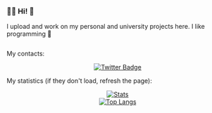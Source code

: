 ### 👨‍💻 Hi! 🤗

I upload and work on my personal and university projects here. I like programming 🥰

<div id="counter" align="center">
  <img src="https://komarev.com/ghpvc/?username=locuoco&style=flat-square&color=blue" alt=""/>
</div>

My contacts:
<div id="badges" align="center">
  <a href="https://www.instagram.com/locuoco">
    <img src="https://img.shields.io/badge/Instagram-lightblue?style=for-the-badge&logo=instagram&logoColor=white" alt="Twitter Badge"/>
  </a>
</div>

My statistics (if they don't load, refresh the page):
<div id="stats" align="center">
  <a href="https://github.com/anuraghazra/github-readme-stats">
    <img src="https://github-readme-stats-locuoco.vercel.app/api?username=locuoco&rank_icon=github&show_icons=True&theme=light" decoding="async" loading="lazy" alt="Stats"/>
  </a>
</div>
<div id="toplangs" align="center">
  <a href="https://github.com/anuraghazra/github-readme-stats">
    <img src="https://github-readme-stats-locuoco.vercel.app/api/top-langs/?username=locuoco&layout=compact&theme=vision-friendly-light" decoding="async" loading="lazy" alt="Top Langs"/>
  </a>
</div>

<!-- 

JUST COMMENTS

[![GitHub Streak](http://github-readme-streak-stats.herokuapp.com?user=locuoco&theme=light&background=EEEEEE)](https://git.io/streak-stats)

[![Stats](https://github-readme-stats-sigma-five.vercel.app/api?username=locuoco&count_private=true&show_icons=True&theme=light)](https://github.com/anuraghazra/github-readme-stats)

[![Top Langs](https://github-readme-stats.vercel.app/api/top-langs/?username=locuoco&layout=compact&theme=vision-friendly-light)](https://github.com/anuraghazra/github-readme-stats)
-->
<!--
**locuoco/locuoco** is a ✨ _special_ ✨ repository because its `README.md` (this file) appears on your GitHub profile.

Here are some ideas to get you started:

- 🔭 I’m currently working on ...
- 🌱 I’m currently learning ...
- 👯 I’m looking to collaborate on ...
- 🤔 I’m looking for help with ...
- 💬 Ask me about ...
- 📫 How to reach me: ...
- 😄 Pronouns: ...
- ⚡ Fun fact: ...
-->
